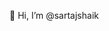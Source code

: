 👋 Hi, I’m @sartajshaik


<!---
sartajshaik/sartajshaik is a ✨ special ✨ repository because its `README.md` (this file) appears on your GitHub profile.
You can click the Preview link to take a look at your changes.
--->
